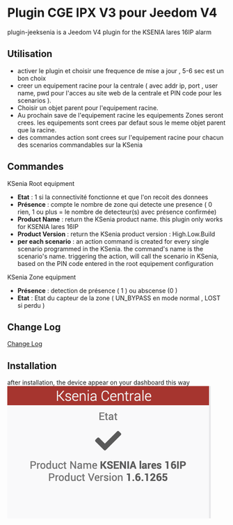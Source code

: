 # Plugin CGE IPX V3 pour Jeedom V4 

plugin-jeeksenia is a Jeedom V4 plugin for the KSENIA lares 16IP alarm



## Utilisation

- activer le plugin et choisir une frequence de mise a jour , 5-6 sec est un bon choix
- creer un equipement racine pour la centrale ( avec addr ip, port , user name, pwd pour l'acces au site web de la centrale et PIN code pour les scenarios ). 
- Choisir un objet parent pour l'equipement racine.
- Au prochain save de l'equipement racine les equipements Zones seront crees. les equipements sont crees par defaut sous le meme objet parent que la racine.
- des commandes action sont crees sur l'equipement racine pour chacun des scenarios commandables sur la KSenia


## Commandes

KSenia Root equipment
- **Etat** : 1 si la connectivité fonctionne et que l'on recoit des donnees
- **Présence** : compte le nombre de zone qui detecte une presence ( 0 rien,  1 ou plus = le nombre de detecteur(s) avec présence confirmée)
- **Product Name** : return the KSenia product name. this plugin only works for KSENIA lares 16IP
- **Product Version** : return the KSenia product version : High.Low.Build
- **per each scenario** : an action command is created for every single scenario programmed in the KSenia. the command's name is the scenario's name. triggering the action, will call the scenario in KSenia, based on the PIN code entered in the root equipement configuration

KSenia Zone equipment
- **Présence** : detection de présence ( 1 ) ou abscense (0 )
- **Etat** : Etat du capteur de la zone ( UN_BYPASS en mode normal , LOST si perdu )

## Change Log

[Change Log](changelog.md)

## Installation

after installation, the device appear on your dashboard this way
![ipxdevice](../images/kseniadevice.png)
